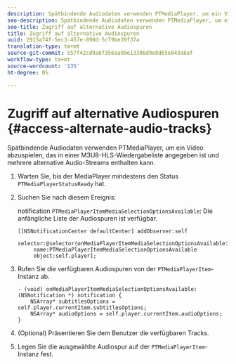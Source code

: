 ```yaml
---
description: Spätbindende Audiodaten verwenden PTMediaPlayer, um ein Video abzuspielen, das in einer M3U8-HLS-Wiedergabeliste angegeben ist und mehrere alternative Audio-Streams enthalten kann.
seo-description: Spätbindende Audiodaten verwenden PTMediaPlayer, um ein Video abzuspielen, das in einer M3U8-HLS-Wiedergabeliste angegeben ist und mehrere alternative Audio-Streams enthalten kann.
seo-title: Zugriff auf alternative Audiospuren
title: Zugriff auf alternative Audiospuren
uuid: 2915a74f-5ec3-457e-890d-5c79be39f37a
translation-type: tm+mt
source-git-commit: 557f42cd9a6f356aa99e13386d9e8d65e043a6af
workflow-type: tm+mt
source-wordcount: '135'
ht-degree: 0%

---
```



# Zugriff auf alternative Audiospuren {#access-alternate-audio-tracks}

Spätbindende Audiodaten verwenden PTMediaPlayer, um ein Video abzuspielen, das in einer M3U8-HLS-Wiedergabeliste angegeben ist und mehrere alternative Audio-Streams enthalten kann.

1. Warten Sie, bis der MediaPlayer mindestens den Status `PTMediaPlayerStatusReady` hat.
1. Suchen Sie nach diesem Ereignis:

   notification `PTMediaPlayerItemMediaSelectionOptionsAvailable`: Die anfängliche Liste der Audiospuren ist verfügbar.

   ```
   [[NSNotificationCenter defaultCenter] addObserver:self 
        selector:@selector(onMediaPlayerItemMediaSelectionOptionsAvailable:) 
        name:PTMediaPlayerItemMediaSelectionOptionsAvailable  
        object:self.player];
   ```

1. Rufen Sie die verfügbaren Audiospuren von der `PTMediaPlayerItem`-Instanz ab.

   ```
   - (void) onMediaPlayerItemMediaSelectionOptionsAvailable:(NSNotification *) notification { 
       NSArray* subtitlesOptions = self.player.currentItem.subtitlesOptions; 
       NSArray* audioOptions = self.player.currentItem.audioOptions; 
   }
   ```

1. (Optional) Präsentieren Sie dem Benutzer die verfügbaren Tracks.
1. Legen Sie die ausgewählte Audiospur auf der `PTMediaPlayerItem`-Instanz fest.
